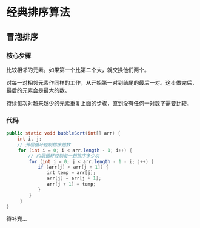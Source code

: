 # 经典排序算法

## 冒泡排序

### 核心步骤

比较相邻的元素。如果第一个比第二个大，就交换他们两个。

对每一对相邻元素作同样的工作，从开始第一对到结尾的最后一对。这步做完后，最后的元素会是最大的数。

持续每次对越来越少的元素重复上面的步骤，直到没有任何一对数字需要比较。

### 代码

```java
public static void bubbleSort(int[] arr) {
    int i, j;
    // 外层循环控制排序趟数
　　 for (int i = 0; i < arr.length - 1; i++) {
        // 内层循环控制每一趟排序多少次
　　　　　for (int j = 0; j < arr.length - 1 - i; j++) {
　　　　　　　if (arr[j] > arr[j + 1]) {
　　　　　　　　　int temp = arr[j];
　　　　　　　　　arr[j] = arr[j + 1];
　　　　　　　　　arr[j + 1] = temp;
　　　　　　　}
　　　　　}
　　　}
}
```

待补充...
